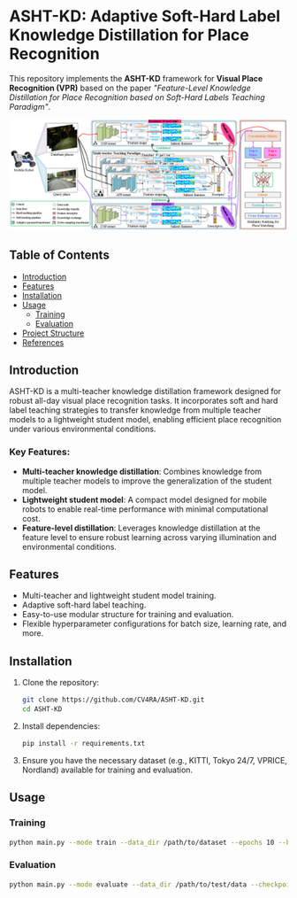 # ASHT-KD: Adaptive Soft-Hard Label Knowledge Distillation for Place Recognition

This repository implements the **ASHT-KD** framework for **Visual Place Recognition (VPR)** based on the paper *"Feature-Level Knowledge Distillation for Place Recognition based on Soft-Hard Labels Teaching Paradigm"*.

![alt text](framework.png)

## Table of Contents
- [Introduction](#introduction)
- [Features](#features)
- [Installation](#installation)
- [Usage](#usage)
  - [Training](#training)
  - [Evaluation](#evaluation)
- [Project Structure](#project-structure)
- [References](#references)

## Introduction
ASHT-KD is a multi-teacher knowledge distillation framework designed for robust all-day visual place recognition tasks. It incorporates soft and hard label teaching strategies to transfer knowledge from multiple teacher models to a lightweight student model, enabling efficient place recognition under various environmental conditions.

### Key Features:
- **Multi-teacher knowledge distillation**: Combines knowledge from multiple teacher models to improve the generalization of the student model.
- **Lightweight student model**: A compact model designed for mobile robots to enable real-time performance with minimal computational cost.
- **Feature-level distillation**: Leverages knowledge distillation at the feature level to ensure robust learning across varying illumination and environmental conditions.

## Features
- Multi-teacher and lightweight student model training.
- Adaptive soft-hard label teaching.
- Easy-to-use modular structure for training and evaluation.
- Flexible hyperparameter configurations for batch size, learning rate, and more.

## Installation
1. Clone the repository:
    ```bash
    git clone https://github.com/CV4RA/ASHT-KD.git
    cd ASHT-KD
    ```

2. Install dependencies:
    ```bash
    pip install -r requirements.txt
    ```

3. Ensure you have the necessary dataset (e.g., KITTI, Tokyo 24/7, VPRICE, Nordland) available for training and evaluation.

## Usage

### Training

```bash
python main.py --mode train --data_dir /path/to/dataset --epochs 10 --batch_size 16
```
### Evaluation
```bash
python main.py --mode evaluate --data_dir /path/to/test/data --checkpoint /path/to/model/checkpoint
```
